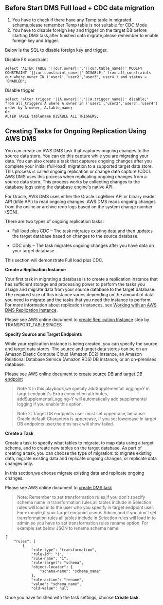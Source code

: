 ## Before Start DMS Full load + CDC data migration
1. You have to check if there have any Temp table in migrated schema,please remember Temp table is not suitable for CDC Mode
2. You have to disable foreign key and trigger on the target DB before starting DMS task,after finished data migrate,please remember to enable foreign key and trigger.

Below is the SQL to disable foreign key and trigger.

Disable FK constraint
```
select 'ALTER TABLE '||cur.owner||'.'||cur.table_name||' MODIFY CONSTRAINT '||cur.constraint_name||' DISABLE;' from all_constraints cur where owner IN ('user1','user2','user3','user4') and status = 'ENABLED';
```

Disable trigger
```
select 'alter trigger '||A.owner||'.'||A.trigger_name||' disable;' from all_triggers A where A.owner in ('user1','user2','user3','user4') order by A.owner, A.table_name;
Or
ALTER TABLE tablename DISABLE ALL TRIGGERS;
```


## Creating Tasks for Ongoing Replication Using AWS DMS

You can create an AWS DMS task that captures ongoing changes to the source data store. You can do this capture while you are migrating your data. You can also create a task that captures ongoing changes after you complete your initial (full-load) migration to a supported target data store. This process is called ongoing replication or change data capture (CDC). AWS DMS uses this process when replicating ongoing changes from a source data store. This process works by collecting changes to the database logs using the database engine's native API.

For Oracle, AWS DMS uses either the Oracle LogMiner API or binary reader API (bfile API) to read ongoing changes. AWS DMS reads ongoing changes from the online or archive redo logs based on the system change number (SCN).

There are two types of ongoing replication tasks:

- Full load plus CDC – The task migrates existing data and then updates the target database based on changes to the source database.

- CDC only – The task migrates ongoing changes after you have data on your target database.

This section will demonstrate Full load plus CDC.

**Create a Replication Instance**

Your first task in migrating a database is to create a replication instance that has sufficient storage and processing power to perform the tasks you assign and migrate data from your source database to the target database. The required size of this instance varies depending on the amount of data you need to migrate and the tasks that you need the instance to perform. For more information about replication instances, see [Working with an AWS DMS Replication Instance](https://docs.aws.amazon.com/dms/latest/userguide/CHAP_ReplicationInstance.html).

Please see AWS online document to [create Replication Instance](https://docs.aws.amazon.com/dms/latest/userguide/CHAP_GettingStarted.html) step by TRANSPORT_TABLESPACES

**Specify Source and Target Endpoints**

While your replication instance is being created, you can specify the source and target data stores. The source and target data stores can be on an Amazon Elastic Compute Cloud (Amazon EC2) instance, an Amazon Relational Database Service (Amazon RDS) DB instance, or an on-premises database.

Please see AWS online document to [create source DB and target DB endpoint](https://docs.aws.amazon.com/dms/latest/userguide/CHAP_GettingStarted.html)

> Note 1:
In this playbook,we specify addSupplementalLogging=Y in target endpoint's Extra connection attributes, addSupplementalLogging=Y will automatically add supplemental logging if you enable this option.

> Note 2:
Target DB endpoints user must set uppercase, because Oracle default Characters is uppercase, if you set lowercase in target DB endpoints user,the dms task will show failed.

**Create a Task**

Create a task to specify what tables to migrate, to map data using a target schema, and to create new tables on the target database. As part of creating a task, you can choose the type of migration: to migrate existing data, migrate existing data and replicate ongoing changes, or replicate data changes only.

In this section,we choose migrate existing data and replicate ongoing changes.

Please see AWS online document to [create DMS task](https://docs.aws.amazon.com/dms/latest/userguide/CHAP_GettingStarted.html)

> Note:
Remember to set transformation rules,if you don't specify schema name in transformation rules,all tables include in Selection rules will load in to the user who you specify in target endpoint user.
For example,if your target endpoint user is Admin,and if you don't set transformation rules all tables include in Selection rules will load in to admin,so you have to set transformation rules rename option.
For example set below JSON to rename schema name:
```
{
    "rules": [
        {
            "rule-type": "transformation",
            "rule-id": "1",
            "rule-name": "1",
            "rule-target": "schema",
            "object-locator": {
                "schema-name": "schema_name"
            },
            "rule-action": "rename",
            "value": "schema_name",
            "old-value": null
```

Once you have finished with the task settings, choose **Create task**.
